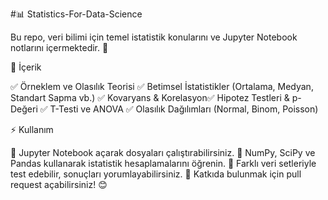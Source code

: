 #📊 Statistics-For-Data-Science

Bu repo, veri bilimi için temel istatistik konularını ve Jupyter Notebook notlarını içermektedir. 🚀

📌 İçerik

✅ Örneklem ve Olasılık Teorisi
✅ Betimsel İstatistikler (Ortalama, Medyan, Standart Sapma vb.)
✅ Kovaryans & Korelasyon✅ Hipotez Testleri & p-Değeri
✅ T-Testi ve ANOVA
✅ Olasılık Dağılımları (Normal, Binom, Poisson)

⚡ Kullanım

📌 Jupyter Notebook açarak dosyaları çalıştırabilirsiniz.
📌 NumPy, SciPy ve Pandas kullanarak istatistik hesaplamalarını öğrenin.
📌 Farklı veri setleriyle test edebilir, sonuçları yorumlayabilirsiniz.
📌 Katkıda bulunmak için pull request açabilirsiniz! 😊

